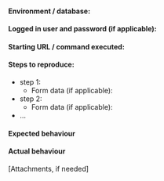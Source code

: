 #### Environment / database:
#### Logged in user and password (if applicable):
#### Starting URL / command executed:
#### Steps to reproduce:

* step 1:
  * Form data (if applicable):
* step 2:
  * Form data (if applicable):
* …

#### Expected behaviour
#### Actual behaviour

[Attachments, if needed]
